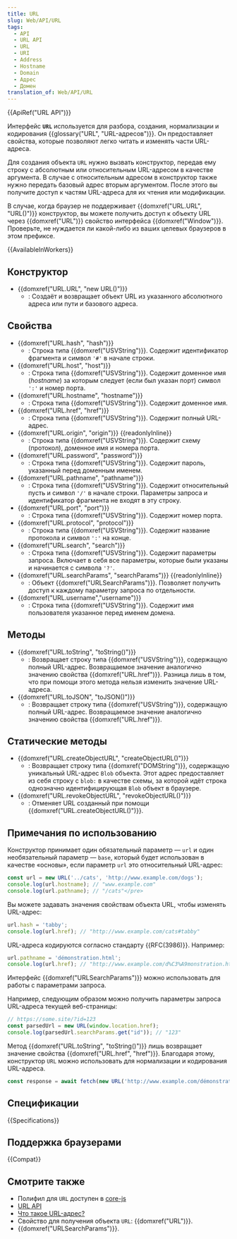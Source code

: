 ```yaml
---
title: URL
slug: Web/API/URL
tags:
  - API
  - URL API
  - URL
  - URI
  - Address
  - Hostname
  - Domain
  - Адрес
  - Домен
translation_of: Web/API/URL
---
```

{{ApiRef("URL API")}}

Интерфейс **`URL`** используется для разбора, создания, нормализации и кодирования {{glossary("URL", "URL-адресов")}}. Он предоставляет свойства, которые позволяют легко читать и изменять части URL-адреса.

Для создания объекта `URL` нужно вызвать конструктор, передав ему строку с абсолютным или относительным URL-адресом в качестве аргумента. В случае с относительным адресом в конструктор также нужно передать базовый адрес вторым аргументом. После этого вы получите доступ к частям URL-адреса для их чтения или модификации.

В случае, когда браузер не поддерживает {{domxref("URL.URL", "URL()")}} конструктор, вы можете получить доступ к объекту URL через {{domxref("URL")}} свойство интерфейса {{domxref("Window")}}. Проверьте, не нуждается ли какой-либо из ваших целевых браузеров в этом префиксе.

{{AvailableInWorkers}}

## Конструктор

- {{domxref("URL.URL", "new URL()")}}
  - : Создаёт и возвращает объект URL из указанного абсолютного адреса или пути и базового адреса.

## Свойства

- {{domxref("URL.hash", "hash")}}
  - : Строка типа {{domxref("USVString")}}. Содержит идентификатор фрагмента и символ `'#'` в начале строки.
- {{domxref("URL.host", "host")}}
  - : Строка типа {{domxref("USVString")}}. Содержит доменное имя (_hostname_) за которым следует (если был указан порт) символ `':'` и номер порта.
- {{domxref("URL.hostname", "hostname")}}
  - : Строка типа {{domxref("USVString")}}. Содержит доменное имя.
- {{domxref("URL.href", "href")}}
  - : Строка типа {{domxref("USVString")}}. Содержит полный URL-адрес.
- {{domxref("URL.origin", "origin")}} {{readonlyInline}}
  - : Строка типа {{domxref("USVString")}}. Содержит схему (протокол), доменное имя и номера порта.
- {{domxref("URL.password", "password")}}
  - : Строка типа {{domxref("USVString")}}. Содержит пароль, указанный перед доменным именем.
- {{domxref("URL.pathname", "pathname")}}
  - : Строка типа {{domxref("USVString")}}. Содержит относительный пусть и символ `'/'` в начале строки. Параметры запроса и идентификатор фрагмента не входят в эту строку.
- {{domxref("URL.port", "port")}}
  - : Строка типа {{domxref("USVString")}}. Содержит номер порта.
- {{domxref("URL.protocol", "protocol")}}
  - : Строка типа {{domxref("USVString")}}. Содержит название протокола и символ `':'` на конце.
- {{domxref("URL.search", "search")}}
  - : Строка типа {{domxref("USVString")}}. Содержит параметры запроса. Включает в себя все параметры, которые были указаны и начинается с символа `'?'`.
- {{domxref("URL.searchParams", "searchParams")}} {{readonlyInline}}
  - : Объект {{domxref("URLSearchParams")}}. Позволяет получить доступ к каждому параметру запроса по отдельности.
- {{domxref("URL.username","username")}}
  - : Строка типа {{domxref("USVString")}}. Содержит имя пользователя указанное перед именем домена.

## Методы

- {{domxref("URL.toString", "toString()")}}
  - : Возвращает строку типа {{domxref("USVString")}}, содержащую полный URL-адрес. Возвращаемое значение аналогично значению свойства {{domxref("URL.href")}}. Разница лишь в том, что при помощи этого метода нельзя изменить значение URL-адреса.
- {{domxref("URL.toJSON", "toJSON()")}}
  - : Возвращает строку типа {{domxref("USVString")}}, содержащую полный URL-адрес. Возвращаемое значение аналогично значению свойства {{domxref("URL.href")}}.

## Статические методы

- {{domxref("URL.createObjectURL", "createObjectURL()")}}
  - : Возвращает строку типа {{domxref("DOMString")}}, содержащую уникальный URL-адрес `Blob` объекта. Этот адрес предоставляет из себя строку с `blob:` в качестве схемы, за которой идёт строка однозначно идентифицирующая `Blob` объект в браузере.
- {{domxref("URL.revokeObjectURL", "revokeObjectURL()")}}
  - : Отменяет URL созданный при помощи {{domxref("URL.createObjectURL()")}}.

## Примечания по использованию

Конструктор принимает один обязательный параметр — `url` и один необязательный параметр — `base`, который будет использован в качестве «основы», если параметр `url` это относительный URL-адрес:

```js
const url = new URL('../cats', 'http://www.example.com/dogs');
console.log(url.hostname); // "www.example.com"
console.log(url.pathname); // "/cats"</pre>
```

Вы можете задавать значения свойствам объекта URL, чтобы изменять URL-адрес:

```js
url.hash = 'tabby';
console.log(url.href); // "http://www.example.com/cats#tabby"
```

URL-адреса кодируются согласно стандарту {{RFC(3986)}}. Например:

```js
url.pathname = 'démonstration.html';
console.log(url.href); // "http://www.example.com/d%C3%A9monstration.html"
```

Интерфейс {{domxref("URLSearchParams")}} можно использовать для работы с параметрами запроса.

Например, следующим образом можно получить параметры запроса URL-адреса текущей веб-страницы:

```js
// https://some.site/?id=123
const parsedUrl = new URL(window.location.href);
console.log(parsedUrl.searchParams.get("id")); // "123"
```

Метод {{domxref("URL.toString", "toString()")}} лишь возвращает значение свойства {{domxref("URL.href", "href")}}. Благодаря этому, конструктор `URL` можно использовать для нормализации и кодирования URL-адреса.

```js
const response = await fetch(new URL('http://www.example.com/démonstration.html'));
```

## Спецификации

{{Specifications}}

## Поддержка браузерами

{{Compat}}

## Смотрите также

- Полифил для `URL` доступен в [core-js](https://github.com/zloirock/core-js#url-and-urlsearchparams)
- [URL API](/en-US/docs/Web/API/URL_API)
- [Что такое URL-адрес?](/en-US/docs/Learn/Common_questions/What_is_a_URL)
- Свойство для получения объекта `URL`: {{domxref("URL")}}.
- {{domxref("URLSearchParams")}}.
